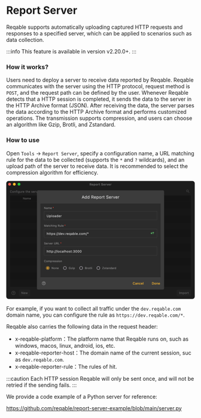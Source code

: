# Report Server

Reqable supports automatically uploading captured HTTP requests and responses to a specified server, which can be applied to scenarios such as data collection.

:::info
This feature is available in version v2.20.0+.
:::

### How it works?

Users need to deploy a server to receive data reported by Reqable. Reqable communicates with the server using the HTTP protocol, request method is `POST`, and the request path can be defined by the user. Whenever Reqable detects that a HTTP session is completed, it sends the data to the server in the HTTP Archive format (JSON). After receiving the data, the server parses the data according to the HTTP Archive format and performs customized operations. The transmission supports compression, and users can choose an algorithm like Gzip, Brotli, and Zstandard.

### How to use

Open `Tools` -> `Report Server`, specify a configuration name, a URL matching rule for the data to be collected (supports the `*` and `?` wildcards), and an upload path of the server to receive data. It is recommended to select the compression algorithm for efficiency.

![](arts/server-report_01.png)

For example, if you want to collect all traffic under the `dev.reqable.com` domain name, you can configure the rule as `https://dev.reqable.com/*`.

Reqable also carries the following data in the request header:
- x-reqable-platform：The platform name that Reqable runs on, such as windows, macos, linux, android, ios, etc.
- x-reqable-reporter-host：The domain name of the current session, suc as `dev.reqable.com`.
- x-reqable-reporter-rule：The rules of hit.

:::caution
Each HTTP session Reqable will only be sent once, and will not be retried if the sending fails.
:::

We provide a code example of a Python server for reference:

https://github.com/reqable/report-server-example/blob/main/server.py